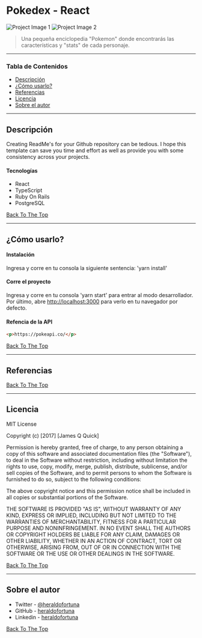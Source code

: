 # Pokedex - React

![Project Image 1](duna-frontend/src/assets/project-image-1)
![Project Image 2](duna-frontend/src/assets/project-image-2)

> Una pequeña enciclopedia "Pokemon" donde encontrarás las características y "stats" de cada personaje.

---

### Tabla de Contenidos

- [Descripción](#description)
- [¿Cómo usarlo?](#how-to-use)
- [Referencias](#references)
- [Licencia](#license)
- [Sobre el autor](#author-info)

---

## Descripción

Creating ReadMe's for your Github repository can be tedious. I hope this template can save you time and effort as well as provide you with some consistency across your projects.

#### Tecnologías

- React
- TypeScript
- Ruby On Rails
- PostgreSQL

[Back To The Top](#read-me-template)

---

## ¿Cómo usarlo?

#### Instalación

Ingresa y corre en tu consola la siguiente sentencia: 'yarn install'

#### Corre el proyecto

Ingresa y corre en tu consola 'yarn start' para entrar al modo desarrollador.
Por último, abre [http://localhost:3000](http://localhost:3000) para verlo en tu navegador por defecto.

#### Refencia de la API

```html
<p>https://pokeapi.co/</p>
```

[Back To The Top](#read-me-template)

---

## Referencias

[Back To The Top](#read-me-template)

---

## Licencia

MIT License

Copyright (c) [2017] [James Q Quick]

Permission is hereby granted, free of charge, to any person obtaining a copy
of this software and associated documentation files (the "Software"), to deal
in the Software without restriction, including without limitation the rights
to use, copy, modify, merge, publish, distribute, sublicense, and/or sell
copies of the Software, and to permit persons to whom the Software is
furnished to do so, subject to the following conditions:

The above copyright notice and this permission notice shall be included in all
copies or substantial portions of the Software.

THE SOFTWARE IS PROVIDED "AS IS", WITHOUT WARRANTY OF ANY KIND, EXPRESS OR
IMPLIED, INCLUDING BUT NOT LIMITED TO THE WARRANTIES OF MERCHANTABILITY,
FITNESS FOR A PARTICULAR PURPOSE AND NONINFRINGEMENT. IN NO EVENT SHALL THE
AUTHORS OR COPYRIGHT HOLDERS BE LIABLE FOR ANY CLAIM, DAMAGES OR OTHER
LIABILITY, WHETHER IN AN ACTION OF CONTRACT, TORT OR OTHERWISE, ARISING FROM,
OUT OF OR IN CONNECTION WITH THE SOFTWARE OR THE USE OR OTHER DEALINGS IN THE
SOFTWARE.

[Back To The Top](#read-me-template)

---

## Sobre el autor

- Twitter - [@heraldofortuna](https://twitter.com/heraldofortuna)
- GitHub - [heraldofortuna](https://github.com/heraldofortuna)
- Linkedin - [heraldofortuna](https://www.linkedin.com/in/heraldo-fortuna/)

[Back To The Top](#read-me-template)
